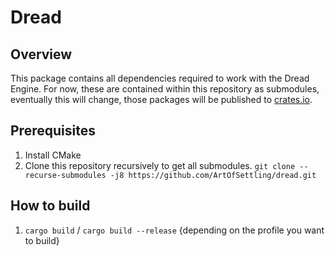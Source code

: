 # Dread

## Overview

This package contains all dependencies required to work with the Dread Engine. For now, these are contained within this repository as submodules, eventually this will change, those packages will be published to [crates.io](https://crates.io). 

## Prerequisites

1. Install CMake
2. Clone this repository recursively to get all submodules. `git clone --recurse-submodules -j8 https://github.com/ArtOfSettling/dread.git`

## How to build

1. `cargo build` / `cargo build --release` {depending on the profile you want to build}
